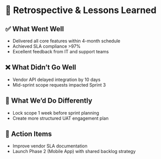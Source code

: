 
# 🧠 Retrospective & Lessons Learned

## ✅ What Went Well
- Delivered all core features within 4-month schedule
- Achieved SLA compliance >97%
- Excellent feedback from IT and support teams

## ❌ What Didn’t Go Well
- Vendor API delayed integration by 10 days
- Mid-sprint scope requests impacted Sprint 3

## 🔄 What We’d Do Differently
- Lock scope 1 week before sprint planning
- Create more structured UAT engagement plan

## 📌 Action Items
- Improve vendor SLA documentation
- Launch Phase 2 (Mobile App) with shared backlog strategy
